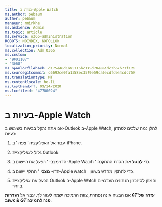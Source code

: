 ```yaml
---
title: בעיות ב-Apple Watch
ms.author: pebaum
author: pebaum
manager: mnirkhe
ms.audience: Admin
ms.topic: article
ms.service: o365-administration
ROBOTS: NOINDEX, NOFOLLOW
localization_priority: Normal
ms.collection: Adm_O365
ms.custom:
- "9001107"
- "3068"
ms.openlocfilehash: d175e46d1a85715bc195d78e004dc3b57b77f124
ms.sourcegitcommit: c6692ce0fa1358ec3529e59ca0ecdfdea4cdc759
ms.translationtype: MT
ms.contentlocale: he-IL
ms.lasthandoff: 09/14/2020
ms.locfileid: "47700024"
---
```

# <a name="trouble-with-the-apple-watch"></a>בעיות ב-Apple Watch

אם אתה נתקל בבעיות בשימוש ב-Outlook ב-Apple Watch, להלן כמה שלבים לפתרון בעיות: 

1. עבור אל האפליקציה ' צפה ' ב-iPhone.

2. גלול לאפליקציית Outlook.

3. הדו-מצבי ' הפעל את היישום ב-Apple Watch ' כדי **לבטל** את הסרת ההתקנה.

4. הדו- **מצבי** ' החלף יישום ב-Apple watch ' כדי להתקין מחדש בשעון.

5. הפעל את אפליקציית Outlook ב-Apple Watch והמתן לסינכרון הנתונים העדכניים ביותר. 

אם הבעיה אינה נפתרת, צוות התמיכה ישמח לעזור לך. עבור אל **הגדרות _GT_ עזרה של & משוב _GT_ פנה לתמיכה**. 